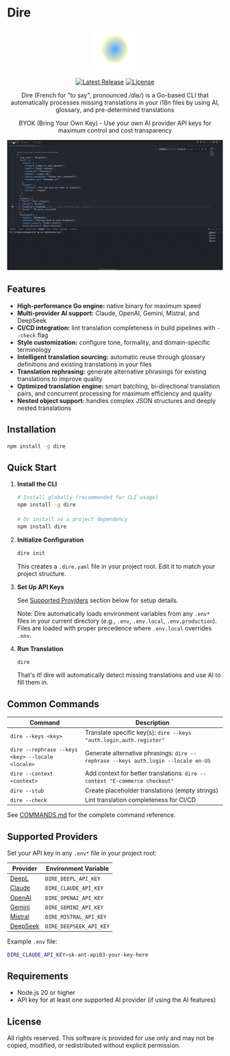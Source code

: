 # Dire

<p align="center">
<img src="https://raw.githubusercontent.com/juliandreas/dire-cli/refs/heads/main/assets/dire.png" alt="Dire Logo">
</p>

<p align="center">
    <a href="https://github.com/juliandreas/dire-cli/releases"><img src="https://img.shields.io/github/release/juliandreas/dire-cli" alt="Latest Release"></a>
    <a href="https://github.com/juliandreas/dire-cli/blob/main/LICENSE"><img src="https://img.shields.io/badge/license-freeware-black" alt="License"></a>
</p>

<p align="center">
Dire (French for "to say", pronounced <em>/diʁ/</em>) is a Go-based CLI that automatically processes missing translations in your i18n files by using AI, glossary, and pre-determined translations
</p>

<p align="center">
BYOK (Bring Your Own Key) - Use your own AI provider API keys for maximum control and cost transparency
</p>

<p align="center">
<img src="https://raw.githubusercontent.com/juliandreas/dire-cli/refs/heads/main/assets/demo.gif" alt="Dire Demo" width="800">
</p>

## Features

- **High-performance Go engine:** native binary for maximum speed
- **Multi-provider AI support:** Claude, OpenAI, Gemini, Mistral, and DeepSeek
- **CI/CD integration:** lint translation completeness in build pipelines with `--check` flag
- **Style customization:** configure tone, formality, and domain-specific terminology
- **Intelligent translation sourcing:** automatic reuse through glossary definitions and existing translations in your files
- **Translation rephrasing:** generate alternative phrasings for existing translations to improve quality
- **Optimized translation engine:** smart batching, bi-directional translation pairs, and concurrent processing for maximum efficiency and quality
- **Nested object support:** handles complex JSON structures and deeply nested translations

## Installation

```bash
npm install -g dire
```

## Quick Start

1. **Install the CLI**

   ```bash
   # Install globally (recommended for CLI usage)
   npm install -g dire

   # Or install as a project dependency
   npm install dire
   ```

2. **Initialize Configuration**

   ```bash
   dire init
   ```

   This creates a `.dire.yaml` file in your project root. Edit it to match your project structure.

3. **Set Up API Keys**

   See [Supported Providers](#supported-providers) section below for setup details.

   Note: Dire automatically loads environment variables from any `.env*` files in your current directory (e.g., `.env`, `.env.local`, `.env.production`). Files are loaded with proper precedence where `.env.local` overrides `.env`.

4. **Run Translation**

   ```bash
   dire
   ```

   That's it! dire will automatically detect missing translations and use AI to fill them in.

## Common Commands

| Command                                          | Description                                                                        |
| ------------------------------------------------ | ---------------------------------------------------------------------------------- |
| `dire --keys <key>`                              | Translate specific key(s): `dire --keys "auth.login,auth.register"`                |
| `dire --rephrase --keys <key> --locale <locale>` | Generate alternative phrasings: `dire --rephrase --keys auth.login --locale en-US` |
| `dire --context <context>`                       | Add context for better translations: `dire --context "E-commerce checkout"`        |
| `dire --stub`                                    | Create placeholder translations (empty strings)                                    |
| `dire --check`                                   | Lint translation completeness for CI/CD                                            |

See [COMMANDS.md](COMMANDS.md) for the complete command reference.

## Supported Providers

Set your API key in any `.env*` file in your project root:

| Provider                             | Environment Variable    |
| ------------------------------------ | ----------------------- |
| [DeepL](https://www.deepl.com/)      | `DIRE_DEEPL_API_KEY`    |
| [Claude](https://www.anthropic.com/) | `DIRE_CLAUDE_API_KEY`   |
| [OpenAI](https://openai.com/)        | `DIRE_OPENAI_API_KEY`   |
| [Gemini](https://gemini.google.com/) | `DIRE_GEMINI_API_KEY`   |
| [Mistral](https://mistral.ai/)       | `DIRE_MISTRAL_API_KEY`  |
| [DeepSeek](https://deepseek.com/)    | `DIRE_DEEPSEEK_API_KEY` |

Example `.env` file:

```bash
DIRE_CLAUDE_API_KEY=sk-ant-api03-your-key-here
```

## Requirements

- Node.js 20 or higher
- API key for at least one supported AI provider (if using the AI features)

## License

All rights reserved. This software is provided for use only and may not be copied, modified, or redistributed without explicit permission.

